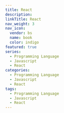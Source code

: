 ```yaml
---
title: React
description:
linkTitle: React
nav_weight: 3
nav_icon:
  vendor: bs
  name: book
  color: indigo
featured: true
series:
  - Programming Language
  - Javascript
  - React
categories:
  - Programming Language
  - Javascript
  - React
tags:
  - Programming Language
  - Javascript
  - React
---
```

